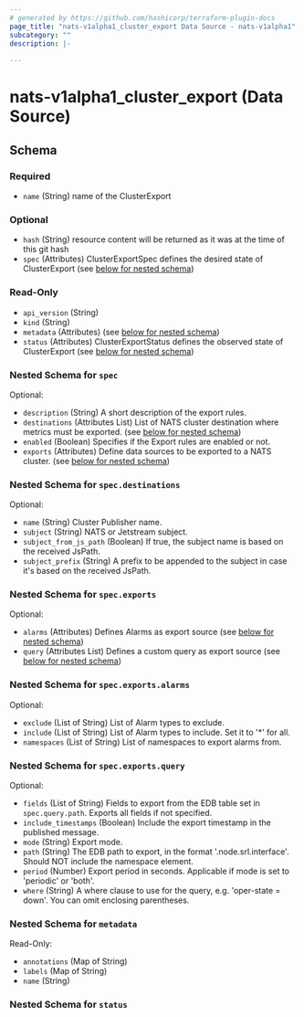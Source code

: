 ```yaml
---
# generated by https://github.com/hashicorp/terraform-plugin-docs
page_title: "nats-v1alpha1_cluster_export Data Source - nats-v1alpha1"
subcategory: ""
description: |-
  
---
```


# nats-v1alpha1_cluster_export (Data Source)





<!-- schema generated by tfplugindocs -->
## Schema

### Required

- `name` (String) name of the ClusterExport

### Optional

- `hash` (String) resource content will be returned as it was at the time of this git hash
- `spec` (Attributes) ClusterExportSpec defines the desired state of ClusterExport (see [below for nested schema](#nestedatt--spec))

### Read-Only

- `api_version` (String)
- `kind` (String)
- `metadata` (Attributes) (see [below for nested schema](#nestedatt--metadata))
- `status` (Attributes) ClusterExportStatus defines the observed state of ClusterExport (see [below for nested schema](#nestedatt--status))

<a id="nestedatt--spec"></a>
### Nested Schema for `spec`

Optional:

- `description` (String) A short description of the export rules.
- `destinations` (Attributes List) List of NATS cluster destination where metrics must be exported. (see [below for nested schema](#nestedatt--spec--destinations))
- `enabled` (Boolean) Specifies if the Export rules are enabled or not.
- `exports` (Attributes) Define data sources to be exported to a NATS cluster. (see [below for nested schema](#nestedatt--spec--exports))

<a id="nestedatt--spec--destinations"></a>
### Nested Schema for `spec.destinations`

Optional:

- `name` (String) Cluster Publisher name.
- `subject` (String) NATS or Jetstream subject.
- `subject_from_js_path` (Boolean) If true, the subject name is based on the received JsPath.
- `subject_prefix` (String) A prefix to be appended to the subject in case it's based on the received JsPath.


<a id="nestedatt--spec--exports"></a>
### Nested Schema for `spec.exports`

Optional:

- `alarms` (Attributes) Defines Alarms as export source (see [below for nested schema](#nestedatt--spec--exports--alarms))
- `query` (Attributes List) Defines a custom query as export source (see [below for nested schema](#nestedatt--spec--exports--query))

<a id="nestedatt--spec--exports--alarms"></a>
### Nested Schema for `spec.exports.alarms`

Optional:

- `exclude` (List of String) List of Alarm types to exclude.
- `include` (List of String) List of Alarm types to include. Set it to '*' for all.
- `namespaces` (List of String) List of namespaces to export alarms from.


<a id="nestedatt--spec--exports--query"></a>
### Nested Schema for `spec.exports.query`

Optional:

- `fields` (List of String) Fields to export from the EDB table set in `spec.query.path`.
Exports all fields if not specified.
- `include_timestamps` (Boolean) Include the export timestamp in the published message.
- `mode` (String) Export mode.
- `path` (String) The EDB path to export, in the format '.node.srl.interface'.
Should NOT include the namespace element.
- `period` (Number) Export period in seconds. Applicable if mode is set to 'periodic' or 'both'.
- `where` (String) A where clause to use for the query, e.g. 'oper-state = down'. You can omit enclosing parentheses.




<a id="nestedatt--metadata"></a>
### Nested Schema for `metadata`

Read-Only:

- `annotations` (Map of String)
- `labels` (Map of String)
- `name` (String)


<a id="nestedatt--status"></a>
### Nested Schema for `status`
